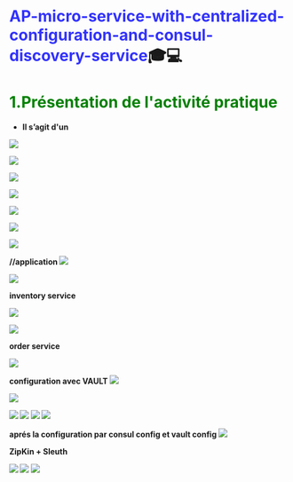 # <strong style="color:blue; opacity: 0.80">AP-micro-service-with-centralized-configuration-and-consul-discovery-service</strong>:mortar_board::computer: 
# <span style="color:green "> 1.Présentation de l'activité pratique</span>
 * <strong style="color:dark">Il s’agit d'un 
    
</span>



![](https://i.imgur.com/Dly0S6J.png)

![](https://i.imgur.com/LTWJUx3.png)

![](https://i.imgur.com/PGkg2Fe.png)




![](https://i.imgur.com/K1pwARg.png)

![](https://i.imgur.com/17K9S2o.png)

![](https://i.imgur.com/nQc3An2.png)




![](https://i.imgur.com/V2VEwDr.png)


//application
![](https://i.imgur.com/oyvh5iY.png)


![](https://i.imgur.com/tipf9UU.png)

inventory service

![](https://i.imgur.com/0o0Tp6p.png)

![](https://i.imgur.com/CUuZZQm.png)

order service

![](https://i.imgur.com/DQ7RoBY.png)


configuration avec VAULT
![](https://i.imgur.com/Q5QZR2x.png)

![](https://i.imgur.com/6EWfN5o.png)

![](https://i.imgur.com/QM1azoh.png)
![](https://i.imgur.com/iVX8sK6.png)
![](https://i.imgur.com/JJ5jyo6.png)
![](https://i.imgur.com/GZIX9fd.png)

aprés la configuration par consul config et vault config
![](https://i.imgur.com/ZPADaoS.png)

ZipKin + Sleuth

![](https://i.imgur.com/A3rzrw4.png)
![](https://i.imgur.com/uNxbyP7.png)
![](https://i.imgur.com/zToOfNO.png)
